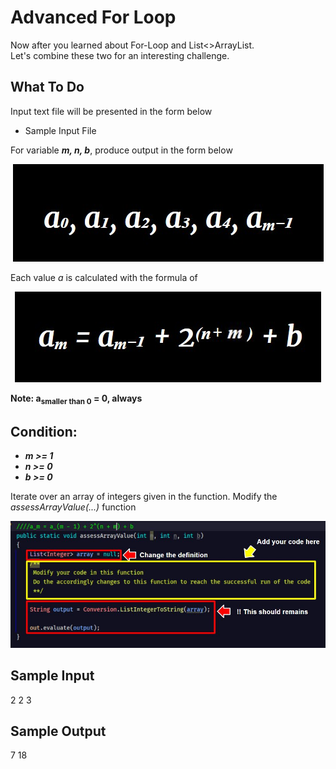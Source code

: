  # Advanced For Loop
Now after you learned about For-Loop and List<>ArrayList. \
Let's combine these two for an interesting challenge.

## **What To Do**

Input text file will be presented in the form below 
- Sample Input File 

For variable **_m, n, b_**, produce output in the form below
<p align="center">
   <img src="metadata/1.jpg">
 </p>  

Each value _a_ is calculated with the formula of

<p align="center">
   <img src="metadata/2.jpg">
 </p>  
 
**Note: a<sub>smaller than 0</sub> = 0, always**
 
## **Condition:**
- **_m >= 1_**
- **_n >= 0_**
- **_b >= 0_**

Iterate over an array of integers given in the function. Modify the _assessArrayValue(...)_ function
<p align="center">
   <img src="metadata/0.jpg">
 </p>

## **Sample Input**
2 2 3

## **Sample Output**
7 18



